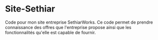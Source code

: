 # Site-Sethiar
Code pour mon site entreprise SethiarWorks.
Ce code permet de prendre connaissance des offres que l'entreprise propose ainsi que les fonctionnalités qu'elle est capable de fournir.

